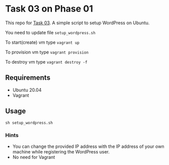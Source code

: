 # Task 03 on Phase 01

This repo for [Task 03](https://learningdevops.makvaz.com/phase1-task3-scripting).
A simple script to setup WordPress on Ubuntu.

You need to update file `setup_wordpress.sh`

To start(create) vm type `vagrant up`

To provision vm type `vagrant provision`

To destroy vm type `vagrant destroy -f`

## Requirements
 * Ubuntu 20.04
 * Vagrant

## Usage
```
sh setup_wordpress.sh
```
### Hints
* You can change the provided IP address with the IP address of your own machine while registering the WordPress user.  
* No need for Vagrant
